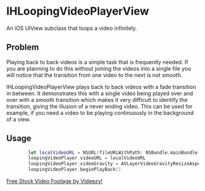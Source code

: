 # IHLoopingVideoPlayerView
An iOS UIView subclass that loops a video infinitely.

## Problem
Playing back to back videos is a simple task that is frequently needed. If you are planning to do this without joining the videos into a single file you will notice that the transition from one video to the next is not smooth.

IHLoopingVideoPlayerView plays back to back videos with a fade transition in between. It demonstrates this with a single video being played over and over with a smooth transition which makes it very difficult to identify the transition, giving the illusion of a never ending video. This can be used for example, if you need a video to be playing continuously in the background of a view.

## Usage
```swift
        let localVideoURL = NSURL(fileURLWithPath: NSBundle.mainBundle().pathForResource("GasFlames", ofType: "mov")!)
        loopingVideoPlayer.videoURL = localVideoURL
        loopingVideoPlayer.videoGravity = AVLayerVideoGravityResizeAspect
        loopingVideoPlayer.beginPlayBack()
```

<a href="http://www.videezy.com">Free Stock Video Footage by Videezy!</a>
